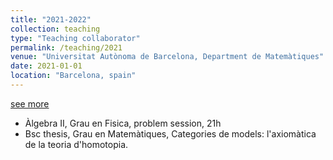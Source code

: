```yaml
---
title: "2021-2022"
collection: teaching
type: "Teaching collaborator"
permalink: /teaching/2021
venue: "Universitat Autònoma de Barcelona, Department de Matemàtiques"
date: 2021-01-01
location: "Barcelona, spain"
---
```


[see more](https://guillecarrion.github.io/teaching/2021)

- Àlgebra II, Grau en Fisica, problem session, 21h
- Bsc thesis, Grau en Matemàtiques, Categories de models: l'axiomàtica de la teoria d'homotopia.
